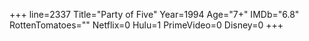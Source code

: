 +++
line=2337
Title="Party of Five"
Year=1994
Age="7+"
IMDb="6.8"
RottenTomatoes=""
Netflix=0
Hulu=1
PrimeVideo=0
Disney=0
+++

